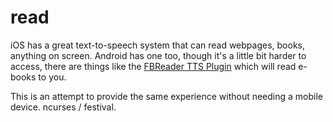 # read

iOS has a great text-to-speech system that can read webpages, books, anything on screen.
Android has one too, though it's a little bit harder to access, there are things like the
[FBReader TTS Plugin](https://fbreader.org/content/text-speech-plugin) which will read e-books to you.

This is an attempt to provide the same experience without needing a mobile device. ncurses / festival.

